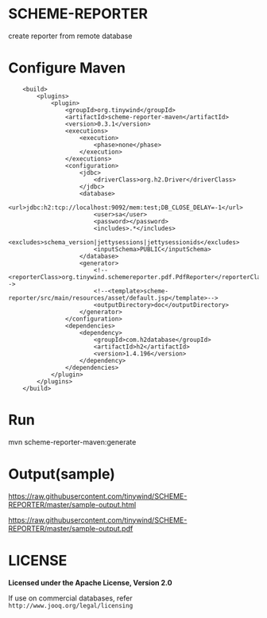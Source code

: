 # SCHEME-REPORTER
create reporter from remote database

# Configure Maven
```
    <build>
        <plugins>
            <plugin>
                <groupId>org.tinywind</groupId>
                <artifactId>scheme-reporter-maven</artifactId>
                <version>0.3.1</version>
                <executions>
                    <execution>
                        <phase>none</phase>
                    </execution>
                </executions>
                <configuration>
                    <jdbc>
                        <driverClass>org.h2.Driver</driverClass>
                    </jdbc>
                    <database>
                        <url>jdbc:h2:tcp://localhost:9092/mem:test;DB_CLOSE_DELAY=-1</url>
                        <user>sa</user>
                        <password></password>
                        <includes>.*</includes>
                        <excludes>schema_version|jettysessions|jettysessionids</excludes>
                        <inputSchema>PUBLIC</inputSchema>
                    </database>                
                    <generator>
                        <!--<reporterClass>org.tinywind.schemereporter.pdf.PdfReporter</reporterClass>-->
                        <!--<template>scheme-reporter/src/main/resources/asset/default.jsp</template>-->
                        <outputDirectory>doc</outputDirectory>
                    </generator>
                </configuration>
                <dependencies>
                    <dependency>
                        <groupId>com.h2database</groupId>
                        <artifactId>h2</artifactId>
                        <version>1.4.196</version>
                    </dependency>
                </dependencies>
            </plugin>
        </plugins>
    </build>
```

# Run
mvn scheme-reporter-maven:generate

# Output(sample)
https://raw.githubusercontent.com/tinywind/SCHEME-REPORTER/master/sample-output.html

https://raw.githubusercontent.com/tinywind/SCHEME-REPORTER/master/sample-output.pdf


# LICENSE
**Licensed under the Apache License, Version 2.0**

If use on commercial databases, refer `http://www.jooq.org/legal/licensing`
